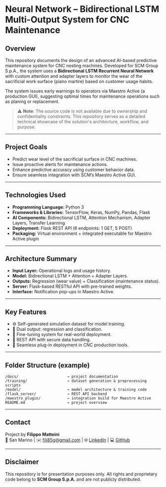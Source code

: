 # Neural Network – Bidirectional LSTM Multi-Output System for CNC Maintenance

## Overview

This repository documents the design of an advanced AI-based predictive maintenance system for CNC nesting machines. Developed for SCM Group S.p.A., the system uses a **Bidirectional LSTM Recurrent Neural Network** with custom attention and adapter layers to monitor the wear of the sacrificial work surface (piano martire) based on customer usage habits.

The system issues early warnings to operators via Maestro Active (a production GUI), suggesting optimal times for maintenance operations such as planing or replacement.

> ⚠️ **Note**: The source code is not available due to ownership and confidentiality constraints. This repository serves as a detailed technical showcase of the solution's architecture, workflow, and purpose.

---

## Project Goals

- Predict wear level of the sacrificial surface in CNC machines.
- Issue proactive alerts for maintenance actions.
- Enhance predictive accuracy using customer behavior data.
- Ensure seamless integration with SCM’s Maestro Active GUI.

---

## Technologies Used

- **Programming Language:** Python 3
- **Frameworks & Libraries:** TensorFlow, Keras, NumPy, Pandas, Flask
- **AI Components:** Bidirectional LSTM, Attention Mechanism, Adapter Layers, Transfer Learning
- **Deployment:** Flask REST API (6 endpoints: 1 GET, 5 POST)
- **Packaging:** Virtual environment + integrated executable for Maestro Active plugin

---

## Architecture Summary

- **Input Layer:** Operational logs and usage history.
- **Model:** Bidirectional LSTM + Attention + Adapter Layers.
- **Outputs:** Regression (wear value) + Classification (maintenance status).
- **Server:** Flask-based RESTful API with pre-trained weights.
- **Interface:** Notification pop-ups in Maestro Active.

---

## Key Features

- ⚙️ Self-generated simulation dataset for model training.
- 🎯 Dual output: regression and classification.
- 🔁 Fine-tuning system for real-world deployment.
- 📡 REST API with secure data handling.
- 🔌 Seamless plug-in deployment in CNC production tools.

---

## Folder Structure (example)

```
/docs/                      → project documentation
/training/                  → dataset generation & preprocessing scripts
/model/                     → model architecture & training code
/flask_server/              → REST API backend
/maestro_plugin/            → integration build for Maestro Active
README.md                   → project overview
```

---

## Contact

Project by **Filippo Matteini**  
📍 San Marino | ✉️ fili85g@gmail.com | 🌐 [LinkedIn](https://www.linkedin.com/in/filippo-matteini-29554a355) | 💻 [GitHub](https://github.com/Fil952701)

---

## Disclaimer

This repository is for presentation purposes only. All rights and proprietary code belong to **SCM Group S.p.A.** and are not publicly distributed.
